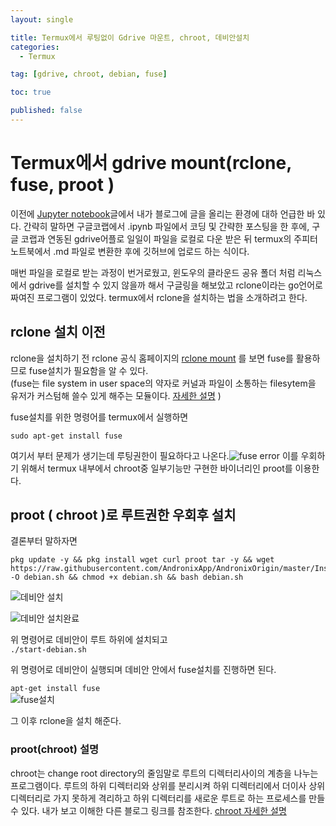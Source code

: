 ```yaml
---
layout: single

title: Termux에서 루팅없이 Gdrive 마운트, chroot, 데비안설치
categories:
  - Termux

tag: [gdrive, chroot, debian, fuse]

toc: true

published: false
---
```

# Termux에서 gdrive mount(rclone, fuse, proot )
  
  이전에 [Jupyter notebook](http://daringfireball.net/projects/markdown/)글에서 내가 블로그에 글을 올리는 환경에 대하 언급한 바 있다. 간략히 말하면 구글코랩에서 .ipynb 파일에서 코딩 및 간략한 포스팅을 한 후에, 구글 코랩과 연동된 gdrive어플로 일일이 파일을 로컬로 다운 받은 뒤 termux의 주피터노트북에서 .md 파일로 변환한 후에 깃허브에 업로드 하는 식이다.  
  
  매번 파일을 로컬로 받는 과정이 번거로웠고, 윈도우의 클라운드  공유 폴더 처럼 리눅스에서 gdrive를 설치할 수 있지 않을까 해서 구글링을 해보았고 rclone이라는 go언어로 짜여진 프로그램이 있었다. termux에서 rclone을 설치하는 법을 소개하려고 한다.

## rclone 설치 이전
rclone을 설치하기 전 rclone 공식 홈페이지의 [rclone mount](https://rclone.org/commands/rclone_mount/) 를 보면 fuse를 활용하므로 fuse설치가 필요함을 알 수 있다.    
(fuse는 file system in user space의 약자로 커널과 파일이 소통하는 filesytem을 유저가 커스텀해 쓸수 있게 해주는 모듈이다. [자세한 설명](https://ssup2.github.io/theory_analysis/Linux_FUSE/) )

fuse설치를 위한 명령어를 termux에서 실행하면
  
  ```sudo apt-get install fuse```
  
  여기서 부터 문제가 생기는데 루팅권한이 필요하다고 나온다.![fuse error](https://ifh.cc/g/z3hoob.jpg)
이를 우회하기 위해서 termux 내부에서 chroot중 일부기능만 구현한 바이너리인 proot를 이용한다.

## proot ( chroot )로 루트권한 우회후 설치
결론부터 말하자면

```
pkg update -y && pkg install wget curl proot tar -y && wget https://raw.githubusercontent.com/AndronixApp/AndronixOrigin/master/Installer/Debian/debian.sh -O debian.sh && chmod +x debian.sh && bash debian.sh
```  
![데비안 설치](https://ifh.cc/g/1x8fXx.jpg)  

![데비안 설치완료](https://ifh.cc/g/thKtAj.jpg)  

  
  위 명령어로 데비안이 루트 하위에 설치되고  
        ```./start-debian.sh```    
  
  위 명령어로 데비안이 실행되며 데비안 안에서 fuse설치를 진행하면 된다.  
  
  ```apt-get install fuse```  
![fuse설치](https://ifh.cc/g/dqZebD.jpg)

그 이후 rclone을 설치 해준다.   


### proot(chroot) 설명  
chroot는 change root directory의 줄임말로 루트의 디렉터리사이의 계층을 나누는   프로그램이다.
루트의 하위 디렉터리와 상위를 분리시켜 하위 디렉터리에서 더이사 상위 디렉터리로 가지 못하게 격리하고 하위 디렉터리를 새로운 루트로 하는 프로세스를 만들 수 있다. 내가 보고 이해한 다른 블로그 링크를 참조한다.
  [chroot 자세한 설명](https://www.44bits.io/ko/post/change-root-directory-by-using-chroot)
  


